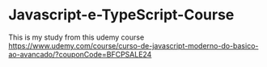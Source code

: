 # Javascript-e-TypeScript-Course
This is my study from this udemy course  https://www.udemy.com/course/curso-de-javascript-moderno-do-basico-ao-avancado/?couponCode=BFCPSALE24